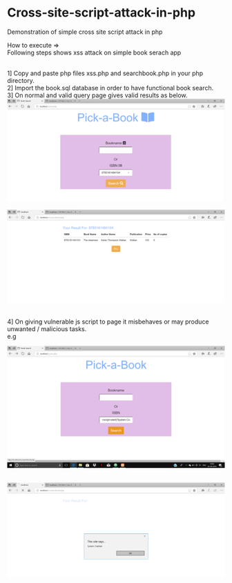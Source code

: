 # Cross-site-script-attack-in-php
Demonstration of simple cross site script attack in php

How to execute =><br/>
Following steps shows xss attack on simple book serach app<br/><br/>

1] Copy and paste php files xss.php and searchbook.php in your php directory.<br/>
2] Import the book.sql database in order to have functional book search.<br/>
3] On normal and valid query page gives valid results as below.<br/>
   ![alt text](https://github.com/dnyaneshwargiri/Cross-site-script-attack-in-php/blob/master/1.png)<br/><br/>
   ![alt text](https://github.com/dnyaneshwargiri/Cross-site-script-attack-in-php/blob/master/2.png)<br/><br/>

4] On giving vulnerable js script to page it misbehaves or may produce unwanted / malicious tasks.<br/>
 e.g
 <script>
    var i;
    for(i=0;i<1000;i++)
    {alert('System Crahsed !');
    }
  </script>


![alt text](https://github.com/dnyaneshwargiri/Cross-site-script-attack-in-php/blob/master/4.png)<br/><br/>

![alt text](https://github.com/dnyaneshwargiri/Cross-site-script-attack-in-php/blob/master/3.png)
